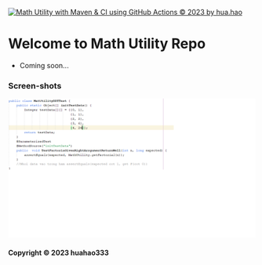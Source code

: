 [![Math Utility with Maven & CI using GitHub Actions © 2023 by hua.hao](https://github.com/huahao333/mathutil-mvn/actions/workflows/math-util-ci.yml/badge.svg)](https://github.com/huahao333/mathutil-mvn/actions/workflows/math-util-ci.yml)

# Welcome to Math Utility Repo

* Coming soon...
### Screen-shots
![DDT Source](https://github.com/huahao333/mathutil-mvn/blob/main/screenshots/DTTSource.png)

#### Copyright &#169; 2023 huahao333